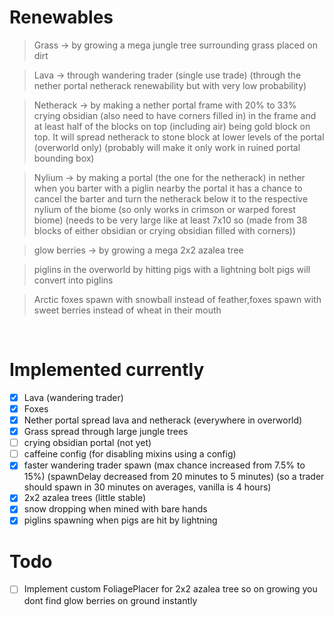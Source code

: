 # Renewables

> Grass -> by growing a mega jungle tree surrounding grass placed on dirt

> Lava -> through wandering trader (single use trade) (through the nether portal netherack renewability but with very low probability)

> Netherack -> by making a nether portal frame with 20% to 33% crying obsidian (also need to have corners filled in) in the frame and at least half of the blocks on top (including air) being gold block on top. It will spread netherack to stone block at lower levels of the portal (overworld only) (probably will make it only work in ruined portal bounding box)

> Nylium -> by making a portal (the one for the netherack) in nether when you barter with a piglin nearby the portal it has a chance to cancel the barter and turn the netherack below it to the respective nylium of the biome (so only works in crimson or warped forest biome) (needs to be very large like at least 7x10 so (made from 38 blocks of either obsidian or crying obsidian filled with corners))

> glow berries -> by growing a mega 2x2 azalea tree

> piglins in the overworld by hitting pigs with a lightning bolt pigs will convert into piglins

> Arctic foxes spawn with snowball instead of feather,foxes spawn with sweet berries instead of wheat in their mouth

</br>

# Implemented currently
- [x] Lava (wandering trader)
- [x] Foxes
- [x] Nether portal spread lava and netherack (everywhere in overworld)
- [x] Grass spread through large jungle trees
- [ ] crying obsidian portal (not yet)
- [ ] caffeine config (for disabling mixins using a config)
- [x] faster wandering trader spawn (max chance increased from 7.5% to 15%) (spawnDelay decreased from 20 minutes to 5 minutes) (so a trader should spawn in 30 minutes on averages, vanilla is 4 hours)
- [x] 2x2 azalea trees (little stable)
- [x] snow dropping when mined with bare hands
- [x] piglins spawning when pigs are hit by lightning

# Todo
- [ ] Implement custom FoliagePlacer for 2x2 azalea tree so on growing you dont find glow berries on ground instantly
